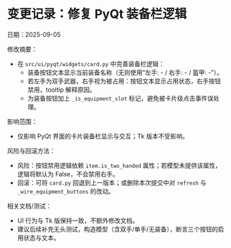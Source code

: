 # 变更记录：修复 PyQt 装备栏逻辑

日期：2025-09-05

修改摘要：
- 在 `src/ui/pyqt/widgets/card.py` 中完善装备栏逻辑：
  - 装备按钮文本显示当前装备名称（无则使用“左手: - / 右手: - / 盔甲: -”）。
  - 若左手为双手武器，右手视为被占用：按钮文本显示占用状态，右手按钮禁用，tooltip 解释原因。
  - 为装备按钮加上 `_is_equipment_slot` 标记，避免被卡片级点击事件误处理。

影响范围：
- 仅影响 PyQt 界面的卡片装备栏显示与交互；Tk 版本不受影响。

风险与回滚方法：
- 风险：按钮禁用逻辑依赖 `item.is_two_handed` 属性；若模型未提供该属性，逻辑将默认为 False，不会禁用右手。
- 回滚：可将 `card.py` 回退到上一版本；或删除本次提交中对 `refresh` 与 `_wire_equipment_buttons` 的改动。

相关文档/测试：
- UI 行为与 Tk 版保持一致，不额外修改文档。
- 建议后续补充无头测试，构造模型（含双手/单手/无装备），断言三个按钮的启用状态与文本。
